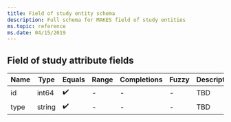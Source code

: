 ```yaml
---
title: Field of study entity schema
description: Full schema for MAKES field of study entities
ms.topic: reference
ms.date: 04/15/2019
---
```


## Field of study attribute fields

Name | Type | Equals | Range | Completions | Fuzzy | Description
--- | --- | --- | --- | --- | --- | ---
id | int64 | :heavy_check_mark: | - | - | - | TBD
type | string | :heavy_check_mark: | - | - | - | TBD

